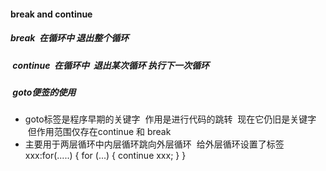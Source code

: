 
####  break and continue

#####  break  在循环中 退出整个循环

#####  continue  在循环中  退出某次循环 执行下一次循环

#####  goto便签的使用

- goto标签是程序早期的关键字  作用是进行代码的跳转  现在它仍旧是关键字  但作用范围仅存在continue 和 break
- 主要用于两层循环中内层循环跳向外层循环  给外层循环设置了标签 
xxx:for(.....) {
   for (...) {
     continue xxx;
   }
 }


